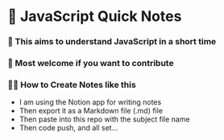 # 📝 JavaScript Quick Notes
### 🎯 This aims to understand JavaScript in a short time
### 🤝 Most welcome if you want to contribute
### 🧑‍💻 How to Create Notes like this
- I am using the Notion app for writing notes
- Then export it as a Markdown file (.md) file
- Then paste into this repo with the subject file name
- Then code push, and all set...
